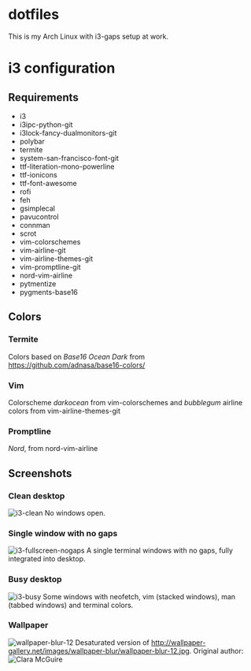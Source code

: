 # dotfiles
This is my Arch Linux with i3-gaps setup at work.

# i3 configuration
## Requirements
* i3
* i3ipc-python-git
* i3lock-fancy-dualmonitors-git
* polybar
* termite
* system-san-francisco-font-git
* ttf-literation-mono-powerline
* ttf-ionicons
* ttf-font-awesome
* rofi
* feh
* gsimplecal
* pavucontrol
* connman
* scrot
* vim-colorschemes
* vim-airline-git
* vim-airline-themes-git
* vim-promptline-git
* nord-vim-airline
* pytmentize
* pygments-base16

## Colors
### Termite
Colors based on _Base16 Ocean Dark_ from https://github.com/adnasa/base16-colors/

### Vim
Colorscheme _darkocean_ from vim-colorschemes and _bubblegum_ airline colors from vim-airline-themes-git

### Promptline
_Nord_, from nord-vim-airline

## Screenshots
### Clean desktop
![i3-clean](https://user-images.githubusercontent.com/22908043/30157173-da5d58a4-93c1-11e7-877a-3eb3809a12b4.png)
No windows open.
### Single window with no gaps
![i3-fullscreen-nogaps](https://user-images.githubusercontent.com/22908043/30157178-dd81f544-93c1-11e7-8de7-522ec575da38.png)
A single terminal windows with no gaps, fully integrated into desktop.
### Busy desktop
![i3-busy](https://user-images.githubusercontent.com/22908043/30157182-e0b1b7a4-93c1-11e7-8e1a-1e44be7dc674.png)
Some windows with neofetch, vim (stacked windows), man (tabbed windows) and terminal colors.
### Wallpaper
![wallpaper-blur-12](https://user-images.githubusercontent.com/22908043/30157442-9ed4401c-93c2-11e7-87b0-f9156d37af33.jpg)
Desaturated version of http://wallpaper-gallery.net/images/wallpaper-blur/wallpaper-blur-12.jpg. Original author: ![Clara McGuire](https://www.flickr.com/people/addictixn/)

